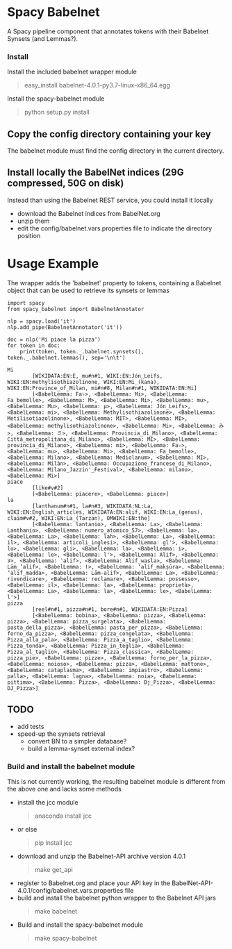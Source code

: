 # Spacy Babelnet

A Spacy pipeline component that annotates tokens with their Babelnet Synsets (and Lemmas?).

### Install

Install the included babelnet wrapper module
> easy_install babelnet-4.0.1-py3.7-linux-x86_64.egg

Install the spacy-babelnet module
> python setup.py install

## Copy the config directory containing your key
The babelnet module must find the config directory in the current directory.

## Install locally the BabelNet indices (29G compressed, 50G on disk)
Instead than using the Babelnet REST service, you could install it locally
- download the Babelnet indices from BabelNet.org
- unzip them
- edit the config/babelnet.vars.properties file to indicate the directory position

# Usage Example

The wrapper adds the 'babelnet' property to tokens, containing a Babelnet object that can be used to retrieve its synsets or lemmas
```
import spacy
from spacy_babelnet import BabelnetAnnotator

nlp = spacy.load('it')
nlp.add_pipe(BabelnetAnnotator('it'))

doc = nlp('Mi piace la pizza')
for token in doc:
    print(token, token._.babelnet.synsets(), token._.babelnet.lemmas(), sep='\n\t')
```
    Mi
            [WIKIDATA:EN:E, mu#n#1, WIKI:EN:Jón_Leifs, WIKI:EN:methylisothiazolinone, WIKI:EN:Mi_(kana), WIKI:EN:Province_of_Milan, mi#n#8, Milan#n#1, WIKIDATA:EN:Mi]
            [<BabelLemma: Fa♭>, <BabelLemma: Mi>, <BabelLemma: Fa_bemolle>, <BabelLemma: Μ>, <BabelLemma: Mi>, <BabelLemma: mu>, <BabelLemma: Mu>, <BabelLemma: μ>, <BabelLemma: Jón_Leifs>, <BabelLemma: mi>, <BabelLemma: Methylisothiazolinone>, <BabelLemma: Metilisotiazolinone>, <BabelLemma: MIT>, <BabelLemma: MI>, <BabelLemma: methylisothiazolinone>, <BabelLemma: Mi>, <BabelLemma: み>, <BabelLemma: ミ>, <BabelLemma: Provincia_di_Milano>, <BabelLemma: Città_metropolitana_di_Milano>, <BabelLemma: MI>, <BabelLemma: provincia_di_Milano>, <BabelLemma: mi>, <BabelLemma: Fa♭>, <BabelLemma: mu>, <BabelLemma: Mi>, <BabelLemma: Fa_bemolle>, <BabelLemma: Milano>, <BabelLemma: Mediolanum>, <BabelLemma: MI>, <BabelLemma: Milàn>, <BabelLemma: Occupazione_francese_di_Milano>, <BabelLemma: Milano_Jazzin'_Festival>, <BabelLemma: milano>, <BabelLemma: Mi>]
    piace
            [like#v#2]
            [<BabelLemma: piacere>, <BabelLemma: piace>]
    la
            [lanthanum#n#1, la#n#3, WIKIDATA:NL:La, WIKI:EN:English_articles, WIKIDATA:EN:alif, WIKI:EN:La_(genus), claim#v#2, WIKI:EN:La_(Tarzan), OMWIKI:EN:the]
            [<BabelLemma: lantanio>, <BabelLemma: La>, <BabelLemma: Lanthanio>, <BabelLemma: numero_atomico_57>, <BabelLemma: la>, <BabelLemma: La>, <BabelLemma: lah>, <BabelLemma: La>, <BabelLemma: il>, <BabelLemma: articoli_inglesi>, <BabelLemma: gl'>, <BabelLemma: lo>, <BabelLemma: gli>, <BabelLemma: la>, <BabelLemma: i>, <BabelLemma: le>, <BabelLemma: l'>, <BabelLemma: Alif>, <BabelLemma: لا>, <BabelLemma: ʾalif>, <BabelLemma: Alif_wasla>, <BabelLemma: Lām_ʼalif>, <BabelLemma: ا>, <BabelLemma: ʼalif_makṣūra>, <BabelLemma: ʼalif_madda>, <BabelLemma: Lām-alif>, <BabelLemma: La>, <BabelLemma: rivendicare>, <BabelLemma: reclamare>, <BabelLemma: possesso>, <BabelLemma: il>, <BabelLemma: la>, <BabelLemma: proprietà>, <BabelLemma: La>, <BabelLemma: la>, <BabelLemma: le>, <BabelLemma: l'>]
    pizza
            [reel#n#1, pizza#n#1, bore#n#1, WIKIDATA:EN:Pizza]
            [<BabelLemma: bobina>, <BabelLemma: pizza>, <BabelLemma: pizza>, <BabelLemma: pizza_surgelata>, <BabelLemma: pasta_della_pizza>, <BabelLemma: pasta_per_pizza>, <BabelLemma: forno_da_pizza>, <BabelLemma: pizza_congelata>, <BabelLemma: Pizza_alla_pala>, <BabelLemma: Pizza_a_taglio>, <BabelLemma: Pizza_tonda>, <BabelLemma: Pizza_in_teglia>, <BabelLemma: Pizza_al_taglio>, <BabelLemma: Pizza_classica>, <BabelLemma: pizza_pie>, <BabelLemma: pizze>, <BabelLemma: forno_per_la_pizza>, <BabelLemma: noioso>, <BabelLemma: pizza>, <BabelLemma: mattone>, <BabelLemma: cataplasma>, <BabelLemma: impiastro>, <BabelLemma: palla>, <BabelLemma: lagna>, <BabelLemma: noia>, <BabelLemma: pittima>, <BabelLemma: Pizza>, <BabelLemma: Dj_Pizza>, <BabelLemma: DJ_Pizza>]

## TODO
- add tests
- speed-up the synsets retrieval 
    - convert BN to a simpler database?
    - build a lemma-synset external index?

### Build and install the babelnet module
This is not currently working, the resulting babelnet module is different from the above one and lacks some methods

- install the jcc module
  > anaconda install jcc
- or else
  > pip install jcc
- download and unzip the Babelnet-API archive version 4.0.1 
  > make get_api
- register to Babelnet.org and place your API key in the BabelNet-API-4.0.1/config/babelnet.vars.properties file
- build and install the babelnet python wrapper to the Babelnet API jars
  > make babelnet
- Build and install the spacy-babelnet module
  > make spacy-babelnet

